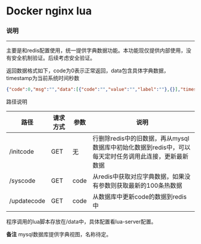 Docker nginx lua
====

### 说明
----
主要是和redis配置使用，统一提供字典数据功能。本功能现仅提供内部使用，没有安全机制验证。后续考虑安全验证。

返回数据格式如下，code为0表示正常返回，data包含具体字典数据，timestamp为当前系统时间秒数

```json
{"code":0,"msg":"","data":[{"code":"","value":"","label":""},{}],"timestamp":...}
```

路径说明

|路径|请求方式|参数|说明|
|----|----|----|----|
|/initcode|GET|无|行删除redis中的旧数据，再从mysql数据库中初始化数据到redis中，可以每天定时任务调用此连接，更新最新数据|
|/syscode|GET|code|从redis中获取对应字典数据，如果没有参数则获取最新的100条热数据|
|/updatecode|GET|code|从数据库中更新code的数据到redis中|

程序调用的lua脚本存放在/data中，具体配置看lua-server配置。

**备注**  mysql数据库提供字典视图，名称待定。